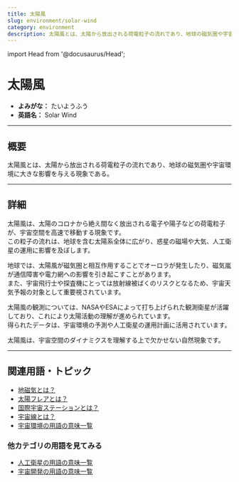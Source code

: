 ```yaml
---
title: 太陽風
slug: environment/solar-wind
category: environment
description: 太陽風とは、太陽から放出される荷電粒子の流れであり、地球の磁気圏や宇宙環境に大きな影響を与える。
---
```


import Head from '@docusaurus/Head';

<Head>
  <script type="application/ld+json">
    {`{
      "@context": "https://schema.org",
      "@type": "DefinedTerm",
      "name": "太陽風",
      "inDefinedTermSet": "https://www.space-portal.org",
      "termCode": "environment/solar-wind",
      "description": "太陽風とは、太陽から放出される荷電粒子の流れであり、地球の磁気圏や宇宙環境に大きな影響を与える。",
      "url": "https://www.space-portal.org/docs/environment/solar-wind"
    }`}
  </script>
</Head>

# 太陽風

- **よみがな：** たいようふう  
- **英語名：** Solar Wind  

---

## 概要

太陽風とは、太陽から放出される荷電粒子の流れであり、地球の磁気圏や宇宙環境に大きな影響を与える現象である。

---

## 詳細

太陽風は、太陽のコロナから絶え間なく放出される電子や陽子などの荷電粒子が、宇宙空間を高速で移動する現象です。  
この粒子の流れは、地球を含む太陽系全体に広がり、惑星の磁場や大気、人工衛星の運用に影響を及ぼします。  

地球では、太陽風が磁気圏と相互作用することでオーロラが発生したり、磁気嵐が通信障害や電力網への影響を引き起こすことがあります。  
また、宇宙飛行士や探査機にとっては放射線被ばくのリスクとなるため、宇宙天気予報の対象として重要視されています。  

太陽風の観測については、NASAやESAによって打ち上げられた観測衛星が活躍しており、これにより太陽活動の理解が進められています。  
得られたデータは、宇宙環境の予測や人工衛星の運用計画に活用されています。  

太陽風は、宇宙空間のダイナミクスを理解する上で欠かせない自然現象です。

---

## 関連用語・トピック

- [地磁気とは？](/environment/geomagnetic-field)
- [太陽フレアとは？](/environment/solar-flare)
- [国際宇宙ステーションとは？](/satellite/index/iss)
- [宇宙線とは？](/environment/cosmic-rays)
- [宇宙環境の用語の意味一覧](/category/environment)

### 他カテゴリの用語を見てみる
- [人工衛星の用語の意味一覧](/category/satellite)
- [宇宙開発の用語の意味一覧](/category/glossary)
